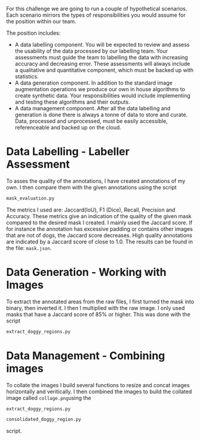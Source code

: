 For this challenge we are going to run a couple of hypothetical scenarios. Each scenario mirrors the types of responsibilities you would assume for the position within our team.

The position includes:
* A data labelling component. You will be expected to review and assess the usability of the data processed by our labelling team. Your assessments must guide the team to labelling the data with increasing accuracy and decreasing error. These assessments will always include a qualitative and quantitative component, which must be backed up with statistics.
* A data generation component. In addition to the standard image augmentation operations we produce our own in house algorithms to create synthetic data. Your responsibilities would include implementing and testing these algorithms and their outputs.
* A data management component. After all the data labelling and generation is done there is always a tonne of data to store and curate. Data, processed and unprocessed, must be easily accessible, referenceable and backed up on the cloud.

# Data Labelling - Labeller Assessment
To asses the quality of the annotations, I have created annotations of my own. I then compare them with the given annotations using the script 
```python
mask_evaluation.py
```
The metrics I used are: Jaccard(IoU), F1 (Dice), Recall, Precision and Accuracy. These metrics give an indication of the quality of the given mask compared to the desired mask I created. I mainly used the Jaccard score. If for instance the annotation has excessive padding or contains other images that are not of dogs, the Jaccard score decreases. High quality annotations are indicated by a Jaccard score of close to 1.0. The results can be found in the  file: `mask.json`.

# Data Generation - Working with Images
To extract the annotated areas from the raw files, I first turned the mask into binary, then inverted it. I then I multiplied with the raw image. I only used masks that have a Jaccard score of 85% or higher. This was done with the script

```python
extract_doggy_regions.py
```


# Data Management - Combining images

To collate the images I build several functions to resize and concat images horizontally and veritically. I then combined the images to build the collated image called `collage.png`using the 

```python
extract_doggy_regions.py
```
```python
consolidated_doggy_region.py
```
script.
